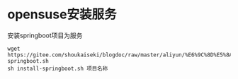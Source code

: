 # opensuse安装服务

安装springboot项目为服务
```shell
wget https://gitee.com/shoukaiseki/blogdoc/raw/master/aliyun/%E6%9C%8D%E5%8A%A1%E9%83%A8%E7%BD%B2/opensuse/install-springboot.sh
sh install-springboot.sh 项目名称
```

